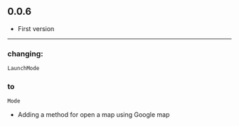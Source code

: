 ## 0.0.6

* First version
---
### changing:
```dart
LaunchMode
```
### to
```dart
Mode
```

- Adding a method for open a map using Google map

